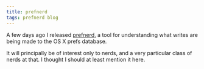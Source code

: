 ```yaml
---
title: prefnerd
tags: prefnerd blog
---
```


A few days ago I released [prefnerd](https://github.com/wincent/prefnerd), a tool for understanding what writes are being made to the OS X prefs database.

It will principally be of interest only to nerds, and a very particular class of nerds at that. I thought I should at least mention it here.
